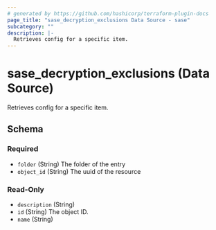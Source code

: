 ```yaml
---
# generated by https://github.com/hashicorp/terraform-plugin-docs
page_title: "sase_decryption_exclusions Data Source - sase"
subcategory: ""
description: |-
  Retrieves config for a specific item.
---
```


# sase_decryption_exclusions (Data Source)

Retrieves config for a specific item.



<!-- schema generated by tfplugindocs -->
## Schema

### Required

- `folder` (String) The folder of the entry
- `object_id` (String) The uuid of the resource

### Read-Only

- `description` (String)
- `id` (String) The object ID.
- `name` (String)


